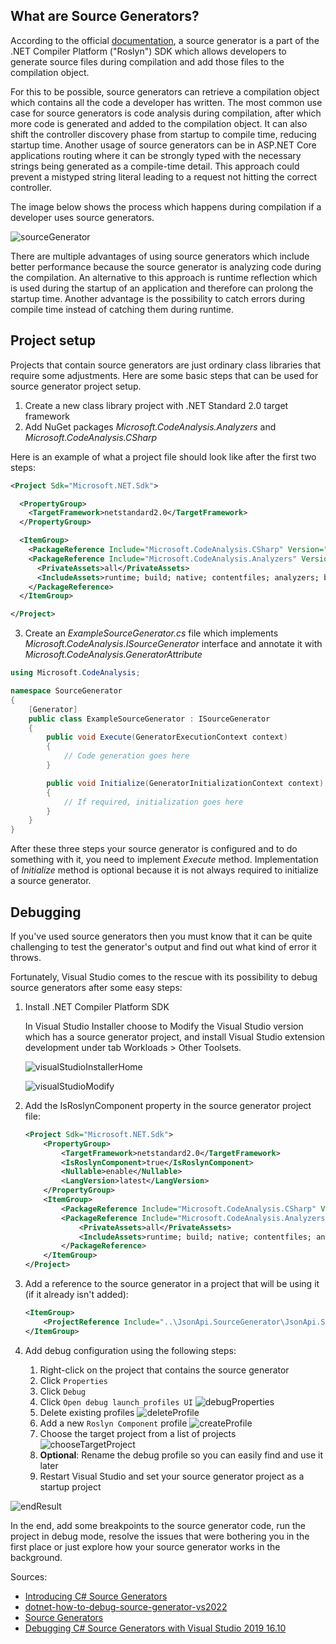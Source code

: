 ## What are Source Generators?

According to the official [documentation](https://docs.microsoft.com/en-us/dotnet/csharp/roslyn-sdk/source-generators-overview), a source generator is a part of the .NET Compiler Platform ("Roslyn") SDK which allows developers to generate source files during compilation and add those files to the compilation object.

For this to be possible, source generators can retrieve a compilation object which contains all the code a developer has written. The most common use case for source generators is code analysis during compilation, after which more code is generated and added to the compilation object. It can also shift the controller discovery phase from startup to compile time, reducing startup time. Another usage of source generators can be in ASP.NET Core applications routing where it can be strongly typed with the necessary strings being generated as a compile-time detail. This approach could prevent a mistyped string literal leading to a request not hitting the correct controller.

The image below shows the process which happens during compilation if a developer uses source generators.

![sourceGenerator](/resources/source-generator-visualization.png)

There are multiple advantages of using source generators which include better performance because the source generator is analyzing code during the compilation. An alternative to this approach is runtime reflection which is used during the startup of an application and therefore can prolong the startup time. Another advantage is the possibility to catch errors during compile time instead of catching them during runtime.

## Project setup

Projects that contain source generators are just ordinary class libraries that require some adjustments. Here are some basic steps that can be used for source generator project setup.

1. Create a new class library project with .NET Standard 2.0 target framework
2. Add NuGet packages *Microsoft.CodeAnalysis.Analyzers* and *Microsoft.CodeAnalysis.CSharp*

Here is an example of what a project file should look like after the first two steps:

```xml
<Project Sdk="Microsoft.NET.Sdk">

  <PropertyGroup>
    <TargetFramework>netstandard2.0</TargetFramework>
  </PropertyGroup>

  <ItemGroup>
    <PackageReference Include="Microsoft.CodeAnalysis.CSharp" Version="4.0.1" PrivateAssets="all" />
    <PackageReference Include="Microsoft.CodeAnalysis.Analyzers" Version="3.3.3">
      <PrivateAssets>all</PrivateAssets>
      <IncludeAssets>runtime; build; native; contentfiles; analyzers; buildtransitive</IncludeAssets>
    </PackageReference>
  </ItemGroup>

</Project>
```

3. Create an *ExampleSourceGenerator.cs* file which implements *Microsoft.CodeAnalysis.ISourceGenerator* interface and annotate it with *Microsoft.CodeAnalysis.GeneratorAttribute*

```c#
using Microsoft.CodeAnalysis;

namespace SourceGenerator
{
    [Generator]
    public class ExampleSourceGenerator : ISourceGenerator
    {
        public void Execute(GeneratorExecutionContext context)
        {
            // Code generation goes here
        }

        public void Initialize(GeneratorInitializationContext context)
        {
            // If required, initialization goes here
        }
    }
}
```

After these three steps your source generator is configured and to do something with it, you need to implement *Execute* method. Implementation of *Initialize* method is optional because it is not always required to initialize a source generator.


## Debugging

If you've used source generators then you must know that it can be quite challenging to test the generator's output and find out what kind of error it throws.

Fortunately, Visual Studio comes to the rescue with its possibility to debug source generators after some easy steps:

1. Install .NET Compiler Platform SDK 
   
    In Visual Studio Installer choose to Modify the Visual Studio version which has a source generator project, and install Visual Studio extension development under tab Workloads > Other Toolsets.

    ![visualStudioInstallerHome](/resources/visual-studio-installer-home.png)

    ![visualStudioModify](/resources/visual-studio-modify.png)

2. Add the IsRoslynComponent property in the source generator project file:
   
    ```xml
    <Project Sdk="Microsoft.NET.Sdk">
        <PropertyGroup>
            <TargetFramework>netstandard2.0</TargetFramework>
            <IsRoslynComponent>true</IsRoslynComponent>
            <Nullable>enable</Nullable>
            <LangVersion>latest</LangVersion>
        </PropertyGroup>
        <ItemGroup>
            <PackageReference Include="Microsoft.CodeAnalysis.CSharp" Version="4.0.1" PrivateAssets="all" />
            <PackageReference Include="Microsoft.CodeAnalysis.Analyzers" Version="3.3.3">
                <PrivateAssets>all</PrivateAssets>
                <IncludeAssets>runtime; build; native; contentfiles; analyzers; buildtransitive</IncludeAssets>
            </PackageReference>
        </ItemGroup>
    </Project>
    ```

3. Add a reference to the source generator in a project that will be using it (if it already isn't added):
   
    ```xml
    <ItemGroup>
        <ProjectReference Include="..\JsonApi.SourceGenerator\JsonApi.SourceGenerator.csproj" OutputItemType="Analyzer" ReferenceOutputAssembly="true" />
    </ItemGroup>
    ```

4. Add debug configuration using the following steps:
   
   1. Right-click on the project that contains the source generator
   2. Click `Properties`
   3. Click `Debug`
   4. Click `Open debug launch profiles UI`
      ![debugProperties](/resources/debug-properties.png)
   5. Delete existing profiles
      ![deleteProfile](/resources/delete-existing-profile.png)
   6. Add a new `Roslyn Component` profile
      ![createProfile](/resources/create-roslyn-component-profile.png)
   7. Choose the target project from a list of projects
      ![chooseTargetProject](/resources/choose-target-project.png)
   8. **Optional**: Rename the debug profile so you can easily find and use it later
   9.  Restart Visual Studio and set your source generator project as a startup project

![endResult](/resources/end-result.png)

In the end, add some breakpoints to the source generator code, run the project in debug mode, resolve the issues that were bothering you in the first place or just explore how your source generator works in the background.

Sources:

- [Introducing C# Source Generators](https://devblogs.microsoft.com/dotnet/introducing-c-source-generators/)
- [dotnet-how-to-debug-source-generator-vs2022](https://github.com/JoanComasFdz/dotnet-how-to-debug-source-generator-vs2022)
- [Source Generators](https://docs.microsoft.com/en-us/dotnet/csharp/roslyn-sdk/source-generators-overview)
- [Debugging C# Source Generators with Visual Studio 2019 16.10](https://stevetalkscode.co.uk/debug-source-generators-with-vs2019-1610)